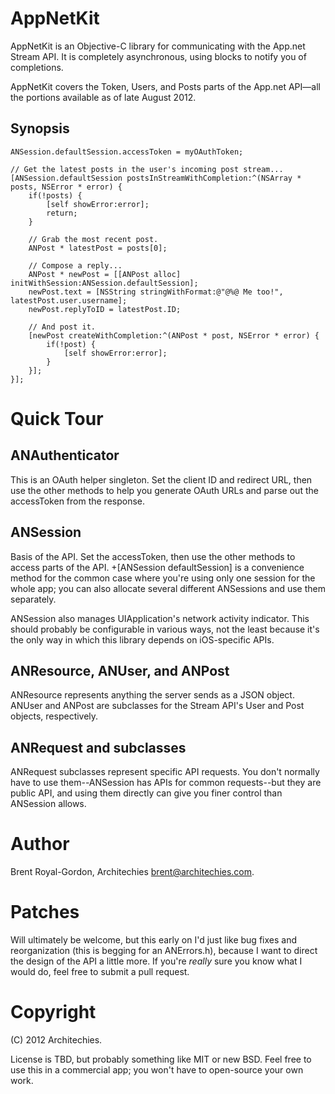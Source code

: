 AppNetKit
=========

AppNetKit is an Objective-C library for communicating with the App.net Stream API. It is completely asynchronous, using blocks to notify you of completions.

AppNetKit covers the Token, Users, and Posts parts of the App.net API—all the portions available as of late August 2012.

Synopsis
------

    ANSession.defaultSession.accessToken = myOAuthToken;
    
    // Get the latest posts in the user's incoming post stream...
    [ANSession.defaultSession postsInStreamWithCompletion:^(NSArray * posts, NSError * error) {
        if(!posts) {
            [self showError:error];
            return;
        }
        
        // Grab the most recent post.
        ANPost * latestPost = posts[0];
        
        // Compose a reply...
        ANPost * newPost = [[ANPost alloc] initWithSession:ANSession.defaultSession];
        newPost.text = [NSString stringWithFormat:@"@%@ Me too!", latestPost.user.username];
        newPost.replyToID = latestPost.ID;
        
        // And post it.
        [newPost createWithCompletion:^(ANPost * post, NSError * error) {
            if(!post) {
                [self showError:error];
            }
        }];
    }];


Quick Tour
=========

ANAuthenticator
-------------

This is an OAuth helper singleton. Set the client ID and redirect URL, then use the other methods to help you generate OAuth URLs and parse out the accessToken from the response.

ANSession
--------

Basis of the API. Set the accessToken, then use the other methods to access parts of the API. +[ANSession defaultSession] is a convenience method for the common case where you're using only one session for the whole app; you can also allocate several different ANSessions and use them separately.

ANSession also manages UIApplication's network activity indicator. This should probably be configurable in various ways, not the least because it's the only way in which this library depends on iOS-specific APIs.

ANResource, ANUser, and ANPost
----------------------------

ANResource represents anything the server sends as a JSON object. ANUser and ANPost are subclasses for the Stream API's User and Post objects, respectively.

ANRequest and subclasses
---------------------

ANRequest subclasses represent specific API requests. You don't normally have to use them--ANSession has APIs for common requests--but they are public API, and using them directly can give you finer control than ANSession allows.

Author
======

Brent Royal-Gordon, Architechies <brent@architechies.com>.

Patches
======

Will ultimately be welcome, but this early on I'd just like bug fixes and reorganization (this is begging for an ANErrors.h), because I want to direct the design of the API a little more. If you're *really* sure you know what I would do, feel free to submit a pull request.

Copyright
========

(C) 2012 Architechies.

License is TBD, but probably something like MIT or new BSD. Feel free to use this in a commercial app; you won't have to open-source your own work.